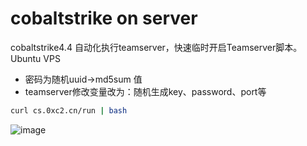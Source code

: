 # cobaltstrike on server
cobaltstrike4.4 自动化执行teamserver，快速临时开启Teamserver脚本。
Ubuntu VPS

- 密码为随机uuid->md5sum 值
- teamserver修改变量改为：随机生成key、password、port等
```bash
curl cs.0xc2.cn/run | bash
```

![image](https://user-images.githubusercontent.com/27001865/144378968-46e0ed07-5dd1-47b0-8d46-15520be99d7f.png)

